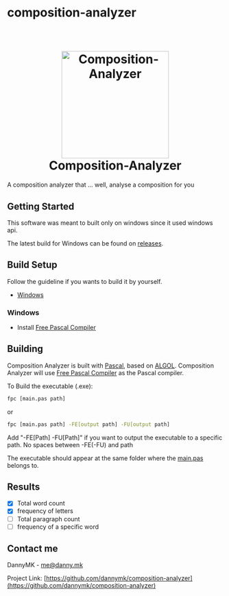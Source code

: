 <!-- <a name="readme-top"></a> -->

# composition-analyzer

<h1 align="center">
  <br>
  <a href="https://github.com/dannymk2006/composition-analyzer/"><img src="https://i.imgur.com/PDG394z.png" alt="Composition-Analyzer" width="250"></a>
  <br>
  <b>Composition-Analyzer</b>
  <br>
</h1>

A composition analyzer that ... well, analyse a composition for you

<!-- <p align="right">(<a href="#readme-top">back to top</a>)</p> -->

## Getting Started

This software was meant to built only on windows since it used windows api.

The latest build for Windows can be found on [releases](https://github.com/dannymk2006/composition-analyzer/releases/latest).

## Build Setup

Follow the guideline if you wants to build it by yourself.

* [Windows](#windows)

### Windows

* Install [Free Pascal Compiler](https://sourceforge.net/projects/freepascal/files/Win32/3.2.2/fpc-3.2.2.win32.and.win64.exe/download)

## Building
Composition Analyzer is built with [Pascal](https://en.wikipedia.org/wiki/Pascal_(programming_language)), based on [ALGOL](https://en.wikipedia.org/wiki/ALGOL). Composition Analyzer will use [Free Pascal Compiler](https://www.freepascal.org/) as the Pascal compiler.

To Build the executable (.exe):
```sh
fpc [main.pas path]
```

or

```sh
fpc [main.pas path] -FE[output path] -FU[output path]
```
Add "-FE[Path] -FU[Path]" if you want to output the executable to a specific path. No spaces between -FE(-FU) and path

The executable should appear at the same folder where the [main.pas](https://github.com/dannymk2006/composition-analyzer/blob/main/main.pas?raw=1) belongs to.

## Results

- [x] Total word count
- [x] frequency of letters
- [ ] Total paragraph count
- [ ] frequency of a specific word

## Contact me
DannyMK - me@danny.mk

Project Link: [https://github.com/dannymk/composition-analyzer](https://github.com/dannymk/composition-analyzer)